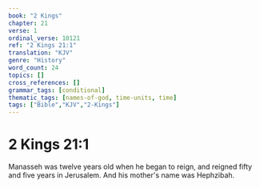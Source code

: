 ```yaml
---
book: "2 Kings"
chapter: 21
verse: 1
ordinal_verse: 10121
ref: "2 Kings 21:1"
translation: "KJV"
genre: "History"
word_count: 24
topics: []
cross_references: []
grammar_tags: [conditional]
thematic_tags: [names-of-god, time-units, time]
tags: ["Bible","KJV","2-Kings"]
---
```


# 2 Kings 21:1

Manasseh was twelve years old when he began to reign, and reigned fifty and five years in Jerusalem. And his mother's name was Hephzibah.
